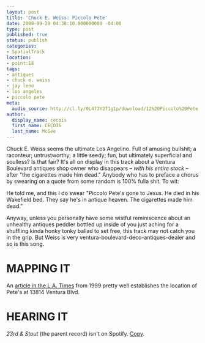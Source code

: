```yaml
---
layout: post
title: 'Chuck E. Weiss: Piccolo Pete'
date: 2008-09-29 04:38:10.000000000 -04:00
type: post
published: true
status: publish
categories:
- SpatialTrack
location:
- point:18
tags:
- antiques
- chuck e. weiss
- jay leno
- los angeles
- piccolo pete
meta:
  audio_source: http://cl.ly/0L473Y2T1g1p/download/12%20Piccolo%20Pete.mp3
author:
  display_name: cecois
  first_name: CEÇOIS
  last_name: McGee
---
```


Chuck E. Weiss seems the ultimate Los Angelino. Full of amusing bullshit; a raconteur; untrustworthy; a little seedy; fun, but ultimately superficial and soulless? Is that fair? It's all on display in this track about a Ventura Boulevard antiques shop owner who disappears – *with his entire stock* – after "the cigarettes made him dead." Anybody who has to preface a chorus by swearing on a quote from some random is 100% fulla shit. To wit:

<div class="lyrics">
He told me, and this I do swear
"Piccolo Pete's gone to Jesus.
He died in his Wakefield bed.
They say he's in antique heaven.
The cigarettes made him dead."
  </div>

Anyway, unless you personally have some wistful reminiscence about an unhealthy antiques peddler bottled up inside of you just aching for a shuffling kinda honky tonky ballad to set free, this track may not catch you in the grip. But Weiss is very ventura-boulevard-deco-antiques-dealer and so is this song.

# MAPPING IT
An <a href="http://articles.latimes.com/1999/aug/03/local/me-62089">article in the L.A. Times</a> from 1999 pretty well establishes the location of Pete's at <span data-target="milleria" data-id="g.18" class="trigger">13814 Ventura Blvd.</span>

# HEARING IT
*23rd & Stout* (the parent record) isn't on Spotify. [Copy](http://cl.ly/0L473Y2T1g1p/download/12%20Piccolo%20Pete.mp3).